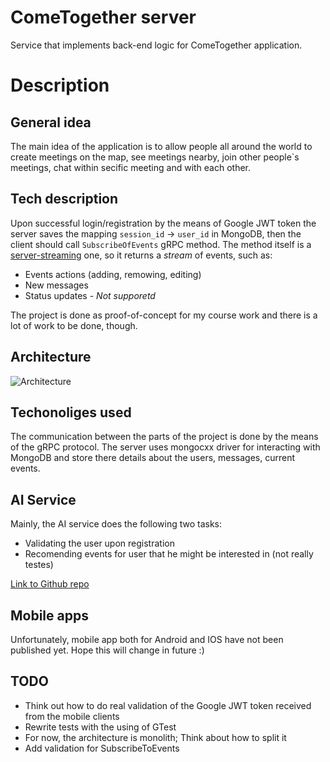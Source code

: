 # ComeTogether server
Service that implements back-end logic for ComeTogether application. 


# Description

## General idea
The main idea of the application is to allow people all around the world to create meetings on the map,
see meetings nearby, join other people\`s meetings, chat within secific meeting and with each other.

## Tech description
Upon successful login/registration by the means of Google JWT token the server saves the mapping `session_id` -> `user_id` in MongoDB, then the client should call `SubscribeOfEvents` gRPC method.
The method itself is a [server-streaming](https://grpc.io/docs/what-is-grpc/core-concepts/#server-streaming-rpc) one, so it returns a *stream* of events, such as:
 * Events actions (adding, remowing, editing)
 * New messages
 * Status updates - *Not supporetd*



The project is done as proof-of-concept for my course work and there is a lot of work to be done, though.

## Architecture

![Architecture](https://imgur.com/qYc1AAW.jpg)

## Techonoliges used
The communication between the parts of the project is done by the means of the gRPC protocol. The server uses mongocxx driver for interacting with MongoDB and store there details about the users, messages, current events.

## AI Service

Mainly, the AI service does the following two tasks:
* Validating the user upon registration
* Recomending events for user that he might be interested in (not really testes) 

[Link to Github repo](https://github.com/Piaiai/cometogether)

## Mobile apps

Unfortunately, mobile app both for Android and IOS have not been published yet. Hope this will change in future :)

## TODO
* Think out how to do real validation of the Google JWT token received from the mobile clients
* Rewrite tests with the using of GTest
* For now, the architecture is monolith; Think about how to split it
* Add validation for SubscribeToEvents





